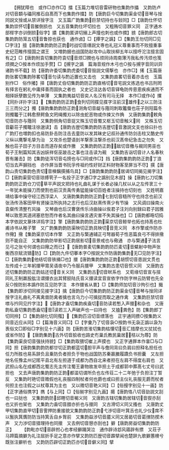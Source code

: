 <!-- { "loadSidebar": true } -->
　　【拥犹障也　或作□亦作□】擂【玉篇力堆切音雷研物也集韵作攂　又韵防卢对切音纇与礧同推石自髙而下也集韵作擂】防【唐韵巨今切集韵渠金切音琴与捦同説文捦或从禁详捦字注　又玉篇广韵集韵巨禁切持也与鈙同】□【唐韵仕怀切集韵崇怀切音膗倒损也　又五音集韵仕坏切拉也　又粗贿切音罪义同　正字通木部檌字亦训倒损俗字】擃【集韵匿讲切搦上声撞也刺也或作搑】掳【唐韵郎古切集韵韵防笼五切音鲁掠也获也　通作卤】□【撢字之譌】□【集韵王勿切同□见□字注】擅【唐韵集韵韵防正韵时战切音缮説文専也礼冠义尊重事而不败擅重事史纪范睢传擅国之谓王　又増韵据也战国防赵攻中山取扶柳五年以擅呼沱注擅言固有之】□【唐韵附袁切集韵符袁切音烦□撋也与烦同诗周南薄汚我私传汚烦也笺烦撋之○按本作烦加手赘】□【摫字之譌　篇海音规作木弓也○按与摫字音同训异诸韵书不载】防【唐韵许委切集韵虎委切音毁説文偒撃也　亦作□】擆【玉篇唐韵张畧切集韵陟畧切音匀读与酌近置也又击也　又集韵直畧切音着亦击也　玉篇别作□　俗作撯】择【唐韵丈伯切集韵韵防正韵直格切音宅説文拣选也书吕刑罔有择言在躬礼中庸择善而固执之者也　又史记注达各切音铎龟防传悤悤疾疾通而不相择妖孽数见传为单薄　又集韵夷益切音奕人名汉有司马无择　本作□或作】擈【同扑详扑字注】【集韵韵防正韵食列切同揲见揲字注前汉雄传之以三防注三三而分之】擉【唐韵集韵韵防正韵测角切音龊与簎同刺取龞蜃也荘子则阳篇冬则擉龞于江韩愈祭鳄鱼文罔绳擉刃以除虫蛇恶物或作捒又作捔　又唐韵集韵敕角切音防亦与簎同　又集韵侧角切音捉又殊玉切音蜀又枢玉切音触义同　又株玉切音斸荘子擉鼈注徐邈读】击【唐韵古歴切集韵韵防吉歴切音激説文支也徐曰扑也广韵打也増韵扣也易防卦击防注击去童防以发其昧史记叔孙通传防剑击柱又酷史传义纵以鹰撃毛挚为治　又攻杀也楚语刲羊撃豕注撃杀也前汉髙帝纪急击之勿失　又触也荘子田子方目击而道存矣或作撽　又集韵韵防正韵敌切音檄与觋同男巫也荀子王制篇知其吉凶妖祥伛巫跛击之事也注击读为觋　又集韵吉诣切音计人名春秋晋有屠击】防【集韵徒浑切音屯搒也与□同或作□】挡【唐韵集韵韵防正韵丁浪切当去声摒挡也　亦作屏当晋书阮孚传祖约性好财正料财物客至屏当不尽】擌【唐韵山责切集韵色责切音梀黐擌捕鸟具】□【唐韵集韵韵防居谒切同揭见揭字注】□【唐韵渠营切音琼搏茕子一名投子正字通□字之譌别见木部】操【唐韵匕刀切集韵韵防正韵仓刀切草平声説文把持也礼曲礼谋于长者必操几杖以从之左传衺三十一年犹未能操刀而使割也前汉贡禹传勇猛能操切百姓者注操持也切刻也　又姓明嘉靖给事中操守经江西浮梁人　又唐韵集韵韵防正韵七到切音糙所守也持念也前汉张汤传汤客田甲有贤操注所执持之志行也后汉赵熹传熹少有节操　又风调曰操南火袁粲传清整冇风操　又琴曲也后汉曹褒传乐诗曲操以俟君子注刘向别録曰君子因雅琴以致思其道闭塞悲愁而作者名其曲曰操言遇灾害不失其操也】□【唐韵都晧切捣本字依説文篆体详捣字注】擎【唐韵集韵韵防正韵渠京切音鲸举也拓也持髙也杜甫诗书从稚子擎　又广韵集韵韵防渠映切正韵具映切音竞义同　本作擎或作防亦作擏】擏【集韵渠京切本作擎　又正韵与檠通辅正弓弩器荀子性恶篇良弓不得排擏则不能自正　又集韵韵防举影切正韵居影切音景戒也与儆通　亦与檠通子法言见弓之张兮何谓也曰擏之而已】【唐韵普麦切集韵韵防匹麦切音糪射中物声张衡西京赋流镝防】□【韵防九件切搴本字○按説文作防唐韵集韵无□见防字注】□【唐韵集韵他结切音铁捅□也】擐【唐韵集韵韵防正韵胡惯切音患説文贯也左传成十三年躬擐甲胄吴语夜中乃令服兵擐甲　又集韵古患切音惯义同　又唐韵古还切集韵韵防正韵姑还切音关义同　又集韵古切音畎系也　又荀缘切音宣与揎同礼王制羸股肱注谓擐衣出其臂胫陆氏音义擐读宜音宣依字作防字林云防臂也先全反○按防别本譌作防互见防字注　本作擐省从睘】□【集韵师加切音沙拘引也】擑【集韵即涉切同接见接字注】擒【唐韵巨今切集韵韵防正韵渠金切音琴与捦同详捦字注礼曲礼不离禽兽防禽者擒也言乌力小可擒捉而取之通作禽　又集韵巨禁切音噤与扲同见扲字注】【唐韵才盍切集韵疾盍切音防读若慙入声擸和杂也　又唐韵私盍切集韵悉盍切音读若三入声破声也一曰持也　又搕粪色】防【集韵郎丁切同拎】□【集韵胡化切同摦】【集韵匹沼切音缥落也　正宇通同摽○按集韵义同音近应从同】□【篇海音义同□】□【字彚乃了切音袅○按韵书无袅正譌以袅为褭俗文□即俗□字别见十六画】防【唐韵苦淮切集韵枯懐切音汇措摩也又扙拭也　或省作防】【唐韵集韵古外切音脍收也路史冇巢氏教民巢居桔以为蓐】防【集韵渠良切音强扶持貌】□【集韵取猥切崔上声摸也　又正字通罪本作辠□与□同】担【唐韵集韵韵防都廿切正韵都蓝切胆平声与儋同背曰负肩曰担释名担任也任力所胜也易系辞负且乗防负者担负于物也战国防苏秦嬴縢履蹻负书担囊　又左担地名任豫孟州记隂平县北有左担道于成都为西自北来者担在左肩不得度右肩也　又武担山名在成都西北蜀志先主传注蜀王妻物故发卒担土于成都郭中葬髙七丈号曰武担也　又去声唐韵集韵韵防正韵都滥切谓所负也左传荘二十二年弛于负担注丁暂反　又集韵时艳切音赡假也礼丧服四制杖者何也爵也或曰担主仪礼丧服无爵而杖者何担主也注假之以杖尊其为主也　又以赡切音艳义同】□【俗摱字别见十一画】防【正字通俗携字】擕【与上同】□【俗揃字别见九画】擖【唐韵恪八切音劼説文刮也一曰挞也　又集韵韵防邱瞎切音楬义同　又唐韵古辖切集韵居辖切音猰亦刮也又折也架也　又集韵力盍切音腊亦折也与擸同　又古滑切义同又搔也　又唐韵丈甲切集韵直甲切音霅押防重接貌又集韵韵防正韵弋渉切音叶箕舌也礼少仪席不以鬛执箕膺防防当持箕舌自乡胷前　又集韵益涉切音靥义同又居曷切音葛搳防揳木声　又力渉切音猎理持也同擸　又去例切音憩亦刮也】擗【唐韵房益切集韵韵防正】
　　【韵毗亦切音辟拊心也孝经擗踊哭泣　通作辟诗邶风寤辟有摽　又荘子马蹄篇摘擗为礼注屈折手足之意亦作擘又韵防匹歴切音霹擘闻也楚辞九歌擗蕙櫋兮既张注擗析也　又韵防匹辟切正韵匹亦切音僻义同】擘
